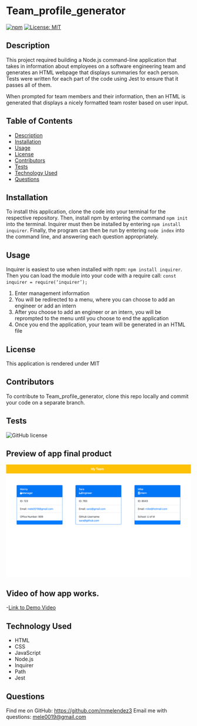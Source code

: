 # Team_profile_generator

  [![npm](https://badge.fury.io/js/inquirer.svg)](http://badge.fury.io/js/inquirer)
  [![License: MIT](https://img.shields.io/badge/License-MIT-yellow.svg)](https://opensource.org/licenses/MIT)

## Description
This project required building a Node.js command-line application that takes in information about employees on a software engineering team and generates an HTML webpage that displays summaries for each person. Tests were written for each part of the code using Jest to ensure that it passes all of them.

When prompted for team members and their information, then an HTML is generated that displays a nicely formatted team roster based on user input.

## Table of Contents
- [Description](#description)
- [Installation](#installation)
- [Usage](#usage)
- [License](#license)
- [Contributors](#contributors)
- [Tests](#tests)
- [Technology Used](#technology-used)
- [Questions](#questions)

## Installation

To install this application, clone the code into your terminal for the respective repository. Then, install npm by entering the command ```npm init```  into the terminal. Inquirer must then be installed by entering ```npm install inquirer```. Finally, the program can then be run by entering ```node index``` into the command line, and answering each question appropriately.


 
## Usage
Inquirer is easiest to use when installed with npm:  ``` npm install inquirer ```. Then you can load the module into your code with a require call: ``` const inquirer = require(‘inquirer’); ```
1. Enter management information
2. You will be redirected to a menu, where you can choose to add an engineer or add an intern
3. After you choose to add an engineer or an intern, you will be reprompted to the menu until you choose to end the application
4. Once you end the application, your team will be generated in an HTML file

## License
This application is rendered under MIT

## Contributors
To contribute to Team_profile_generator, clone this repo locally and commit your code on a separate branch.
  


## Tests
![GitHub license](https://img.shields.io/badge/test-100%25-success)

## Preview of app final product
  ![FINALPRODCUT](./src/images/teamprofilegenerator.png)

  ## Video of how app works.
  
  -[Link to Demo Video](https://drive.google.com/file/d/1jBNJeOLe8xu91te643zi6W-MP_oZWBZ9/view)

## Technology Used
- HTML
- CSS
- JavaScript
- Node.js
- Inquirer
- Path
- Jest

## Questions
Find me on GitHub: https://github.com/mmelendez3
Email me with questions: mele0019@gmail.com
  


